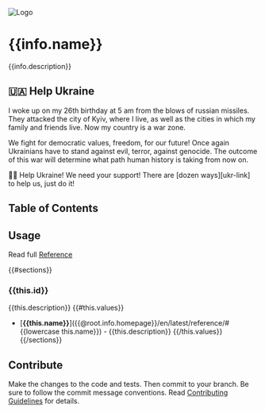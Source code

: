 ![Logo](logo_250.png "myrmidon")
# {{info.name}}
{{info.description}}

<!-- #include ../badges.md -->


## 🇺🇦 Help Ukraine
I woke up on my 26th birthday at 5 am from the blows of russian missiles. They attacked the city of Kyiv, where I live, as well as the cities in which my family and friends live. Now my country is a war zone. 

We fight for democratic values, freedom, for our future! Once again Ukrainians have to stand against evil, terror, against genocide. The outcome of this war will determine what path human history is taking from now on.

💛💙  Help Ukraine! We need your support! There are [dozen ways][ukr-link] to help us, just do it!

## Table of Contents
<!-- START doctoc -->
<!-- END doctoc -->

<!-- #include ../requirements.md -->
<!-- #include ../installation.md -->

## Usage
Read full [Reference](reference.html)

{{#sections}}
### {{this.id}}
{{this.description}}
{{#this.values}}
* [**{{this.name}}**]({{@root.info.homepage}}/en/latest/reference/#{{lowercase this.name}}) - {{this.description}}
{{/this.values}} 
{{/sections}}

## Contribute
Make the changes to the code and tests. Then commit to your branch. Be sure to follow the commit message conventions. Read [Contributing Guidelines](CONTRIBUTING.html) for details.
